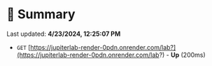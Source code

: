 # 📖 Summary
Last updated: **4/23/2024, 12:25:07 PM**

- `GET` [https://jupiterlab-render-0pdn.onrender.com/lab?](https://jupiterlab-render-0pdn.onrender.com/lab?) - **Up** (200ms)
